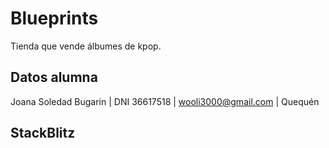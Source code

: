 # Blueprints

Tienda que vende álbumes de kpop.

## Datos alumna

Joana Soledad Bugarin | DNI 36617518 | wooli3000@gmail.com | Quequén

## StackBlitz
    

